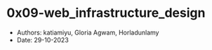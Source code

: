 # 0x09-web_infrastructure_design
- Authors: katiamiyu, Gloria Agwam, Horladunlamy
- Date: 29-10-2023
